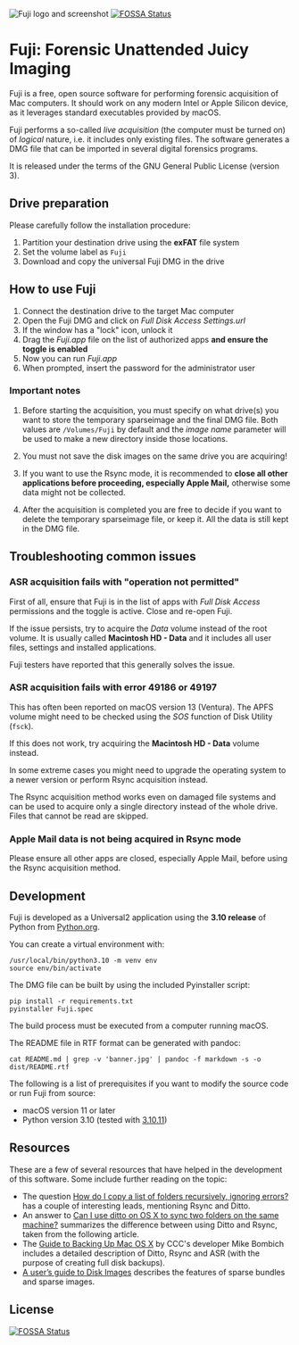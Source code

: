 ![Fuji logo and screenshot](./packaging/banner.jpg)
[![FOSSA Status](https://app.fossa.com/api/projects/git%2Bgithub.com%2FLazza%2FFuji.svg?type=shield)](https://app.fossa.com/projects/git%2Bgithub.com%2FLazza%2FFuji?ref=badge_shield)

# Fuji: Forensic Unattended Juicy Imaging

Fuji is a free, open source software for performing forensic acquisition of Mac
computers. It should work on any modern Intel or Apple Silicon device, as it
leverages standard executables provided by macOS.

Fuji performs a so-called *live acquisition* (the computer must be turned on) of
*logical* nature, i.e. it includes only existing files. The software generates a
DMG file that can be imported in several digital forensics programs.

It is released under the terms of the GNU General Public License (version 3).


## Drive preparation

Please carefully follow the installation procedure:

1. Partition your destination drive using the **exFAT** file system
2. Set the volume label as `Fuji`
3. Download and copy the universal Fuji DMG in the drive


## How to use Fuji

1. Connect the destination drive to the target Mac computer
2. Open the Fuji DMG and click on _Full Disk Access Settings.url_
3. If the window has a "lock" icon, unlock it
4. Drag the _Fuji.app_ file on the list of authorized apps **and ensure the
   toggle is enabled**
5. Now you can run _Fuji.app_
6. When prompted, insert the password for the administrator user

### Important notes

1. Before starting the acquisition, you must specify on what drive(s) you want
to store the temporary sparseimage and the final DMG file. Both values are
`/Volumes/Fuji` by default and the _image name_ parameter will be used to make
a new directory inside those locations.

2. You must not save the disk images on the same drive you are acquiring!

3. If you want to use the Rsync mode, it is recommended to **close all other
   applications before proceeding, especially Apple Mail,** otherwise some data
   might not be collected.

4. After the acquisition is completed you are free to decide if you want to
   delete the temporary sparseimage file, or keep it. All the data is still kept
   in the DMG file.


## Troubleshooting common issues

### ASR acquisition fails with "operation not permitted"

First of all, ensure that Fuji is in the list of apps with _Full Disk Access_
permissions and the toggle is active. Close and re-open Fuji.

If the issue persists, try to acquire the _Data_ volume instead of the root
volume. It is usually called **Macintosh HD - Data** and it includes all user
files, settings and installed applications.

Fuji testers have reported that this generally solves the issue.

### ASR acquisition fails with error 49186 or 49197

This has often been reported on macOS version 13 (Ventura). The APFS volume
might need to be checked using the _SOS_ function of Disk Utility (`fsck`).

If this does not work, try acquiring the **Macintosh HD - Data** volume instead.

In some extreme cases you might need to upgrade the operating system to a newer
version or perform Rsync acquisition instead.

The Rsync acquisition method works even on damaged file systems and can be used
to acquire only a single directory instead of the whole drive. Files that cannot
be read are skipped.

### Apple Mail data is not being acquired in Rsync mode

Please ensure all other apps are closed, especially Apple Mail, before using the
Rsync acquisition method.


## Development

Fuji is developed as a Universal2 application using the **3.10 release** of
Python from [Python.org][python].

You can create a virtual environment with:

    /usr/local/bin/python3.10 -m venv env
    source env/bin/activate

The DMG file can be built by using the included Pyinstaller script:

    pip install -r requirements.txt
    pyinstaller Fuji.spec

The build process must be executed from a computer running macOS.

The README file in RTF format can be generated with pandoc:

    cat README.md | grep -v 'banner.jpg' | pandoc -f markdown -s -o dist/README.rtf

The following is a list of prerequisites if you want to modify the source code
or run Fuji from source:

- macOS version 11 or later
- Python version 3.10 (tested with [3.10.11][python310])


## Resources

These are a few of several resources that have helped in the development of this
software. Some include further reading on the topic:

- The question [How do I copy a list of folders recursively, ignoring
  errors?][superuser_question] has a couple of interesting leads, mentioning
  Rsync and Ditto.
- An answer to [Can I use ditto on OS X to sync two folders on the same
  machine?][superuser_answer] summarizes the difference between using Ditto and
  Rsync, taken from the following article.
- The [Guide to Backing Up Mac OS X][bombich_guide] by CCC's developer Mike
  Bombich includes a detailed description of Ditto, Rsync and ASR (with the
  purpose of creating full disk backups).
- [A user’s guide to Disk Images][disk_images] describes the features of sparse
  bundles and sparse images.


[python]: https://python.org
[python310]: https://www.python.org/downloads/release/python-31011/
[superuser_question]: https://superuser.com/q/91556/278831
[superuser_answer]: https://superuser.com/a/92142/278831
[bombich_guide]: https://web.archive.org/web/20100107194426/http://www.bombich.com/mactips/image.html
[disk_images]: https://eclecticlight.co/2022/07/11/a-users-guide-to-disk-images/


## License
[![FOSSA Status](https://app.fossa.com/api/projects/git%2Bgithub.com%2FLazza%2FFuji.svg?type=large)](https://app.fossa.com/projects/git%2Bgithub.com%2FLazza%2FFuji?ref=badge_large)